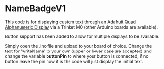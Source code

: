 # NameBadgeV1

This code is for displaying custom text through an Adafruit [Quad Alphanumeric Display](https://www.adafruit.com/product/2158) via a Trinket M0 (other Arduino boards are available).

Button support has been added to allow for multiple displays to be available.

Simply open the .ino file and upload to your board of choice. Change the text for 'writeName' to your own (upper or lower case are accepted) and change the variable **buttonPin** to where your button is connected, if no button leave the pin how it is the code will just display the initial text.
